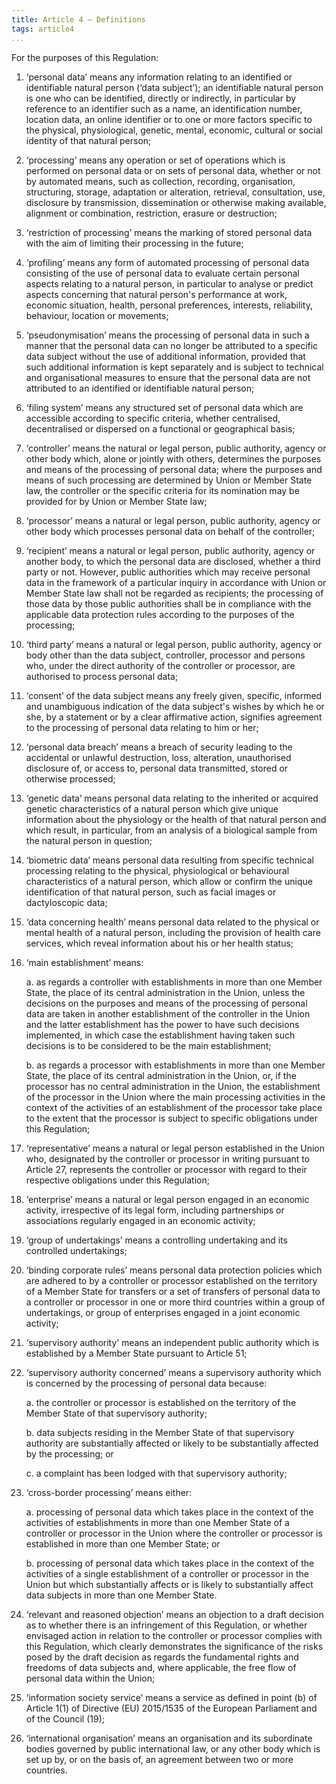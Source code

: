```yaml
---
title: Article 4 – Definitions
tags: article4
...
```




For the purposes of this Regulation:

1. ‘personal data’ means any information relating to an identified or identifiable natural person (‘data subject’); an identifiable natural person is one who can be identified, directly or indirectly, in particular by reference to an identifier such as a name, an identification number, location data, an online identifier or to one or more factors specific to the physical, physiological, genetic, mental, economic, cultural or social identity of that natural person;

2. ‘processing’ means any operation or set of operations which is performed on personal data or on sets of personal data, whether or not by automated means, such as collection, recording, organisation, structuring, storage, adaptation or alteration, retrieval, consultation, use, disclosure by transmission, dissemination or otherwise making available, alignment or combination, restriction, erasure or destruction;

3. ‘restriction of processing’ means the marking of stored personal data with the aim of limiting their processing in the future;

4. ‘profiling’ means any form of automated processing of personal data consisting of the use of personal data to evaluate certain personal aspects relating to a natural person, in particular to analyse or predict aspects concerning that natural person's performance at work, economic situation, health, personal preferences, interests, reliability, behaviour, location or movements;

5. ‘pseudonymisation’ means the processing of personal data in such a manner that the personal data can no longer be attributed to a specific data subject without the use of additional information, provided that such additional information is kept separately and is subject to technical and organisational measures to ensure that the personal data are not attributed to an identified or identifiable natural person;

6. ‘filing system’ means any structured set of personal data which are accessible according to specific criteria, whether centralised, decentralised or dispersed on a functional or geographical basis;

7. ‘controller’ means the natural or legal person, public authority, agency or other body which, alone or jointly with others, determines the purposes and means of the processing of personal data; where the purposes and means of such processing are determined by Union or Member State law, the controller or the specific criteria for its nomination may be provided for by Union or Member State law;

8. ‘processor’ means a natural or legal person, public authority, agency or other body which processes personal data on behalf of the controller;

9. ‘recipient’ means a natural or legal person, public authority, agency or another body, to which the personal data are disclosed, whether a third party or not. However, public authorities which may receive personal data in the framework of a particular inquiry in accordance with Union or Member State law shall not be regarded as recipients; the processing of those data by those public authorities shall be in compliance with the applicable data protection rules according to the purposes of the processing;

10. ‘third party’ means a natural or legal person, public authority, agency or body other than the data subject, controller, processor and persons who, under the direct authority of the controller or processor, are authorised to process personal data;

11. ‘consent’ of the data subject means any freely given, specific, informed and unambiguous indication of the data subject's wishes by which he or she, by a statement or by a clear affirmative action, signifies agreement to the processing of personal data relating to him or her;

12. ‘personal data breach’ means a breach of security leading to the accidental or unlawful destruction, loss, alteration, unauthorised disclosure of, or access to, personal data transmitted, stored or otherwise processed;

13. ‘genetic data’ means personal data relating to the inherited or acquired genetic characteristics of a natural person which give unique information about the physiology or the health of that natural person and which result, in particular, from an analysis of a biological sample from the natural person in question;

14. ‘biometric data’ means personal data resulting from specific technical processing relating to the physical, physiological or behavioural characteristics of a natural person, which allow or confirm the unique identification of that natural person, such as facial images or dactyloscopic data;

15. ‘data concerning health’ means personal data related to the physical or mental health of a natural person, including the provision of health care services, which reveal information about his or her health status;

16. ‘main establishment’ means:

    a. as regards a controller with establishments in more than one Member State, the place of its central administration in the Union, unless the decisions on the purposes and means of the processing of personal data are taken in another establishment of the controller in the Union and the latter establishment has the power to have such decisions implemented, in which case the establishment having taken such decisions is to be considered to be the main establishment;

    b. as regards a processor with establishments in more than one Member State, the place of its central administration in the Union, or, if the processor has no central administration in the Union, the establishment of the processor in the Union where the main processing activities in the context of the activities of an establishment of the processor take place to the extent that the processor is subject to specific obligations under this Regulation;

17. ‘representative’ means a natural or legal person established in the Union who, designated by the controller or processor in writing pursuant to Article 27, represents the controller or processor with regard to their respective obligations under this Regulation;

18. ‘enterprise’ means a natural or legal person engaged in an economic activity, irrespective of its legal form, including partnerships or associations regularly engaged in an economic activity;

19. ‘group of undertakings’ means a controlling undertaking and its controlled undertakings;

20. ‘binding corporate rules’ means personal data protection policies which are adhered to by a controller or processor established on the territory of a Member State for transfers or a set of transfers of personal data to a controller or processor in one or more third countries within a group of undertakings, or group of enterprises engaged in a joint economic activity;

21. ‘supervisory authority’ means an independent public authority which is established by a Member State pursuant to Article 51;

22. ‘supervisory authority concerned’ means a supervisory authority which is concerned by the processing of personal data because:

    a. the controller or processor is established on the territory of the Member State of that supervisory authority;

    b. data subjects residing in the Member State of that supervisory authority are substantially affected or likely to be substantially affected by the processing; or

    c. a complaint has been lodged with that supervisory authority;

23. ‘cross-border processing’ means either:
    
    a. processing of personal data which takes place in the context of the activities of establishments in more than one Member State of a controller or processor in the Union where the controller or processor is established in more than one Member State; or

    b. processing of personal data which takes place in the context of the activities of a single establishment of a controller or processor in the Union but which substantially affects or is likely to substantially affect data subjects in more than one Member State.

24. ‘relevant and reasoned objection’ means an objection to a draft decision as to whether there is an infringement of this Regulation, or whether envisaged action in relation to the controller or processor complies with this Regulation, which clearly demonstrates the significance of the risks posed by the draft decision as regards the fundamental rights and freedoms of data subjects and, where applicable, the free flow of personal data within the Union;

25. ‘information society service’ means a service as defined in point (b) of Article 1(1) of Directive (EU) 2015/1535 of the European Parliament and of the Council (19);

26. ‘international organisation’ means an organisation and its subordinate bodies governed by public international law, or any other body which is set up by, or on the basis of, an agreement between two or more countries.

